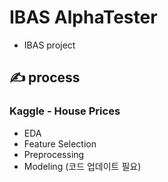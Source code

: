 # IBAS AlphaTester
* IBAS project

## ✍ process 
### Kaggle - House Prices
* EDA
* Feature Selection
* Preprocessing
* Modeling (코드 업데이트 필요)
